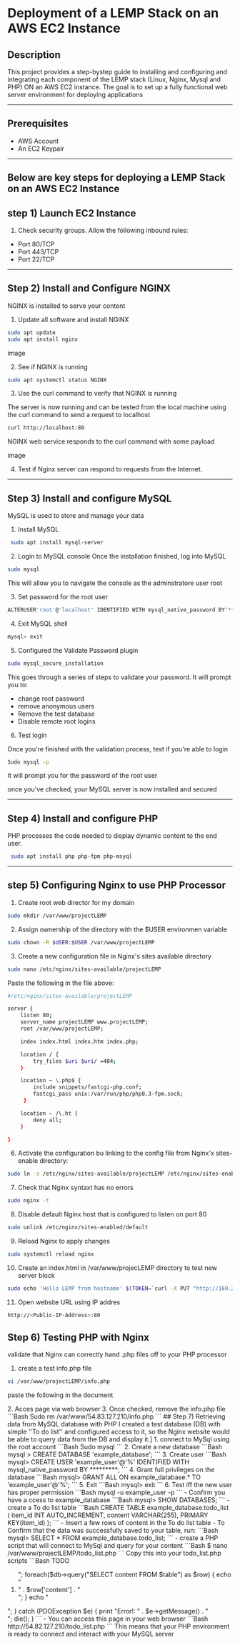 # Deployment of a LEMP Stack on an AWS EC2 Instance

## Description
This project provides a step-bystep guide to installing and configuring and integrating each component of the LEMP stack (Linux, Nginx, Mysql and PHP) ON an AWS EC2 instance. The goal is to set up a fully functional web server environment for deploying applications

---

## Prerequisites

- AWS Account
- An EC2 Keypair

---

## Below are key steps for deploying a LEMP Stack on an AWS EC2 Instance

## step 1) Launch EC2 Instance

1. Check security groups.
Allow the following inbound rules:
- Port 80/TCP
- Port 443/TCP
- Port 22/TCP

---

## Step 2) Install and Configure NGINX

NGINX is installed to serve your content

1. Update all software and install NGINX

``` Bash
sudo apt update
sudo apt install nginx
```

image

2. See if NGINX is running

```Bash
sudo apt systemctl status NGINX
```

3. Use the curl command to verify that NGINX is running

The server is now running and can be tested from the local machine using the curl command to send a request to localhost

```Bash
curl http://localhost:80
```

NGINX web service responds to the curl command with some payload

image

4. Test if Nginx server can respond to requests from the Internet.

---

## Step 3) Install and configure MySQL

MySQL is used to store and manage your data

1. Install MySQL

```Bash
 sudo apt install mysql-server
 ```

 2. Login to MySQL console
 Once the installation finished, log into MySQL

 ```Bash
 sudo mysql
 ```
 This will allow you to navigate the console as the adminstratore user root

3. Set password for the root user

```Bash
ALTERUSER'root'@'localhost' IDENTIFIED WITH mysql_native_password BY'******;
```

4. Exit MySQL shell

```Bash
mysql> exit
```

5. Configured the Validate Password plugin

```Bash
sudo mysql_secure_installation
```


This goes through a series of steps to validate your password. It will prompt you to:
- change root password
- remove anonymous users 
- Remove the test database
- Disable remote root logins

6. Test login

Once you're finished with the validation process, test if you're able to login

```Bash
Sudo mysql -p
```
It will prompt you for the password of the root user


once you've checked, your MySQL server is now installed and secured

---

## Step 4) Install and configure PHP

PHP processes the code needed to display dynamic content to the end user.


```BASH
 sudo apt install php php-fpm php-msyql
 ```
---

## step 5) Configuring Nginx to use PHP Processor

1. Create root web director for my domain

```Bash
sudo mkdir /var/www/projectLEMP
```

2. Assign ownership of the directory with the $USER environmen variable

```Bash
sudo chown -R $USER:$USER /var/www/projectLEMP
```

3. Create a new configuration file in Nginx's sites available directory

```Bash
sudo nano /etc/nginx/sites-available/projectLEMP
```

Paste the following in the file above:

```Bash
#/etc/nginx/sites-available/projectLEMP

server {
    listen 80;
    server_name projectLEMP www.projectLEMP;
    root /var/www/projectLEMP;

    index index.html index.htm index.php;

    location / {
        try_files $uri $uri/ =404;
    }

    location ~ \.php$ {
        include snippets/fastcgi-php.conf;
        fastcgi_pass unix:/var/run/php/php8.3-fpm.sock;
     }

    location ~ /\.ht {
        deny all;
    }

}
```
6. Activate the configuration  bu linking to the config file from Nginx'x sites-enable directory:

```Bash
sudo ln -s /etc/nginx/sites-available/projectLEMP /etc/nginx/sites-enabled/
```

7. Check that Nginx syntaxt has no errors

```Bash
sudo nginx -t
```

8. Disable default Nginx host that is configured to listen on port 80

```Bash
sudo unlink /etc/nginx/sites-enabled/default
```

9. Reload Nginx to apply changes

```Bash
sudo systemctl reload nginx
```

10. Create an index.html in /var/www/projecLEMP directory to test new server block

```Bash
sudo echo 'Hello LEMP from hostname' $(TOKEN=`curl -X PUT "http://169.254.169.254/latest/api/token" -H "X-aws-ec2-metadata-token-ttl-seconds: 21600"` && curl -H "X-aws-ec2-metadata-token: $TOKEN" -s http://169.254.169.254/latest/meta-data/public-hostname) 'with public IP' $(TOKEN=`curl -X PUT "http://169.254.169.254/latest/api/token" -H "X-aws-ec2-metadata-token-ttl-seconds: 21600"` && curl -H "X-aws-ec2-metadata-token: $TOKEN" -s http://169.254.169.254/latest/meta-data/public-ipv4) > /var/www/projectLEMP/index.html
```

11. Open website URL using IP addres

```Bash
http://<Public-IP-Address>:80
```

## Step 6) Testing PHP with Nginx

validate that Nginx can correctly hand .php files off to your PHP processor

1. create a test info.php file

```Bash
vi /var/www/projectLEMP/info.php
```

paste the following in the document
<?php
phpinfo();>

2. Acces page via web browser

3. Once checked, remove the info.php file

```Bash
Sudo rm /var/www/54.83.127.210/info.php
```

## Step 7) Retrieving data from MySQL database with PHP

I created a test database (DB) with simple ''To do list'' and configured access to it, so the Nginx website would be able to query data from the DB and display it.]

1. connect to MySql using the root account

```Bash
Sudo mysql
```

2. Create a new database
```Bash
mysql > CREATE DATABASE 'example_database';
```

3. Create user 
```Bash
mysql>  CREATE USER 'example_user'@'%' IDENTIFIED WITH mysql_native_password BY *********;
```

4. Grant full privileges on the database
```Bash
mysql> GRANT ALL ON example_database.* TO 'example_user'@'%';
```

5. Exit
```Bash
mysql> exit
```

6. Test iff the new user has proper permission
```Bash
mysql -u example_user -p
```
- Confirm you have a ccess to example_database

```Bash
mysql> SHOW DATABASES;
```

- create a To do list table

```Bash
CREATE TABLE example_database.todo_list (
    item_id INT AUTO_INCREMENT,
    content VARCHAR(255),
    PRIMARY KEY(item_id)
);
```
- Insert a few rows of content in the To do list table



- To Confirm that the data was successfully saved to your table, run:
```Bash
mysql>  SELECT * FROM example_database.todo_list;
```

- create a PHP script that will connect to MySql and query for your content
```Bash
$ nano /var/www/projectLEMP/todo_list.php
```

Copy this into your todo_list.php scripts
```Bash
<?php
$user = "example_user";
$password = ******;
$database = "example_database";
$table = "todo_list";

try {
  $db = new PDO("mysql:host=localhost;dbname=$database", $user, $password);
  echo "<h2>TODO</h2><ol>";
  foreach($db->query("SELECT content FROM $table") as $row) {
    echo "<li>" . $row['content'] . "</li>";
  }
  echo "</ol>";
} catch (PDOException $e) {
    print "Error!: " . $e->getMessage() . "<br/>";
    die();
}
```

- You can access this page in your web browser 
```Bash
http://54.82.127.210/todo_list.php
```


This means that your PHP environment is ready to connect and interact with your MySQL server